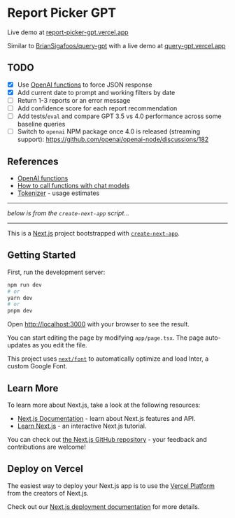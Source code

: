 # Report Picker GPT

Live demo at [report-picker-gpt.vercel.app](https://report-picker-gpt.vercel.app)

Similar to [BrianSigafoos/query-gpt](https://github.com/BrianSigafoos/query-gpt) with a live demo at [query-gpt.vercel.app](https://query-gpt.vercel.app)


## TODO

- [x] Use [OpenAI functions](https://platform.openai.com/docs/api-reference/chat/create#chat/create-functions) to force JSON response
- [x] Add current date to prompt and working filters by date
- [ ] Return 1-3 reports or an error message
- [ ] Add confidence score for each report recommendation
- [ ] Add tests/`eval` and compare GPT 3.5 vs 4.0 performance across some baseline queries
- [ ] Switch to `openai` NPM package once 4.0 is released (streaming support): <https://github.com/openai/openai-node/discussions/182>

## References

- [OpenAI functions](https://platform.openai.com/docs/api-reference/chat/create#chat/create-functions)
- [How to call functions with chat models](https://github.com/openai/openai-cookbook/blob/c651bfdda64ac049747c2a174cde1c946e2baf1d/examples/How_to_call_functions_with_chat_models.ipynb)
- [Tokenizer](https://platform.openai.com/tokenizer) - usage estimates

___

_below is from the `create-next-app` script..._

---

This is a [Next.js](https://nextjs.org/) project bootstrapped with [`create-next-app`](https://github.com/vercel/next.js/tree/canary/packages/create-next-app).

## Getting Started

First, run the development server:

```bash
npm run dev
# or
yarn dev
# or
pnpm dev
```

Open [http://localhost:3000](http://localhost:3000) with your browser to see the result.

You can start editing the page by modifying `app/page.tsx`. The page auto-updates as you edit the file.

This project uses [`next/font`](https://nextjs.org/docs/basic-features/font-optimization) to automatically optimize and load Inter, a custom Google Font.

## Learn More

To learn more about Next.js, take a look at the following resources:

- [Next.js Documentation](https://nextjs.org/docs) - learn about Next.js features and API.
- [Learn Next.js](https://nextjs.org/learn) - an interactive Next.js tutorial.

You can check out [the Next.js GitHub repository](https://github.com/vercel/next.js/) - your feedback and contributions are welcome!

## Deploy on Vercel

The easiest way to deploy your Next.js app is to use the [Vercel Platform](https://vercel.com/new?utm_medium=default-template&filter=next.js&utm_source=create-next-app&utm_campaign=create-next-app-readme) from the creators of Next.js.

Check out our [Next.js deployment documentation](https://nextjs.org/docs/deployment) for more details.
